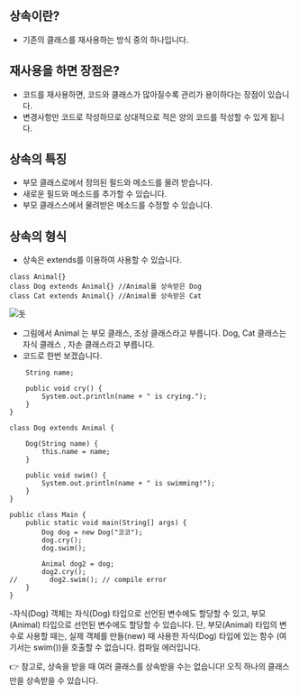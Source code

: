 ## 상속이란?
- 기존의 클래스를 재사용하는 방식 중의 하나입니다.
  
## 재사용을 하면 장점은?
- 코드를 재사용하면, 코드와 클래스가 많아질수록 관리가 용이하다는 장점이 있습니다.
- 변경사항만 코드로 작성하므로 상대적으로 적은 양의 코드를 작성할 수 있게 됩니다.


## 상속의 특징
- 부모 클래스로에서 정의된 필드와 메소드를 물려 받습니다.
- 새로운 필드와 메소드를 추가할 수 있습니다.
- 부모 클래스스에서 물려받은 메소드를 수정할 수 있습니다.
  
## 상속의 형식
- 상속은 extends를 이용하여 사용할 수 있습니다.
  
```
class Animal{}
class Dog extends Animal{} //Animal를 상속받은 Dog
class Cat extends Animal{} //Animal를 상속받은 Cat
```
  
![돗](https://user-images.githubusercontent.com/81284265/168217730-047518cb-4e3f-4969-ad7e-a86b97c54b38.png)
  
- 그림에서 Animal 는 부모 클래스, 조상 클래스라고 부릅니다. Dog, Cat 클래스는 자식 클래스 , 자손 클래스라고 부릅니다. 
- 코드로 한번 보겠습니다.  
```class Animal {
    String name;

    public void cry() {
        System.out.println(name + " is crying.");
    }
}

class Dog extends Animal {

    Dog(String name) {
        this.name = name;
    }

    public void swim() {
        System.out.println(name + " is swimming!");
    }
}

public class Main {
    public static void main(String[] args) {
        Dog dog = new Dog("코코");
        dog.cry();
        dog.swim();
        
        Animal dog2 = dog;
        dog2.cry();
//        dog2.swim(); // compile error
    }
}
```  
-자식(Dog) 객체는 자식(Dog) 타입으로 선언된 변수에도 할당할 수 있고, 부모(Animal) 타입으로 선언된 변수에도 할당할 수 있습니다. 단, 부모(Animal) 타입의 변수로 사용할 때는, 실제 객체를 만들(new) 때 사용한 자식(Dog) 타입에 있는 함수 (여기서는 swim())을 호출할 수 없습니다. 컴파일 에러입니다.
  
<aside>
👉 참고로, 상속을 받을 때 여러 클래스를 상속받을 수는 없습니다! 오직 하나의 클래스만을 상속받을 수 있습니다.
</aside>

